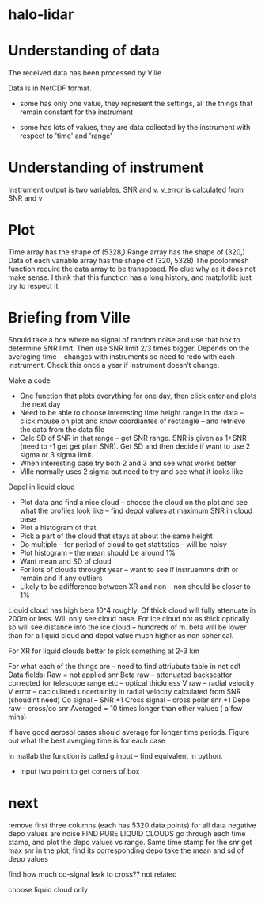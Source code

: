 # halo-lidar

# Understanding of data

The received data has been processed by Ville

Data is in NetCDF format.

- some has only one value, they represent the settings, all the things that remain constant for the instrument

- some has lots of values, they are data collected by the instrument with respect to 'time' and 'range'

# Understanding of instrument

Instrument output is two variables, SNR and v. v_error is calculated from SNR and v

# Plot

Time array has the shape of (5328,)
Range array has the shape of (320,)
Data of each variable array has the shape of (320, 5328)
The pcolormesh function require the data array to be transposed. No clue why as it does not make sense. I think that this function has a long history, and matplotlib just try to respect it

# Briefing from Ville

Should take a box where no signal of random noise and use that box to determine SNR limit. Then use SNR limit 2/3 times bigger.
Depends on the averaging time – changes with instruments so need to redo with each instrument.
Check this once a year if instrument doesn’t change.


Make a code
-	One function that plots everything for one day, then click enter and plots the next day
-	Need to be able to choose interesting time height range in the data – click mouse on plot and know coordiantes of rectangle – and retrieve the data from the data file
-	Calc SD of SNR in that range – get SNR range. SNR is given as 1+SNR (need to -1 get get plain SNR). Get SD and then decide if want to use 2 sigma or 3 sigma limit.
-	When interesting case try both 2 and 3 and see what works better
-	Ville normally uses 2 sigma but need to try and see what it looks like

Depol in liquid cloud
-	Plot data and find a nice cloud – choose the cloud on the plot and see what the profiles look like – find depol values at maximum SNR in cloud base
-	Plot a histogram of that
-	Pick a part of the cloud that stays at about the same height
-	Do multiple – for period of cloud to get statitstics – will be noisy
-	Plot histogram – the mean should be around 1%
-	Want mean and SD of cloud
-	For lots of clouds throught year – want to see if instruemtns drift or remain and if any outliers
-	Likely to be  adifference between XR and non – non should be closer to 1%


Liquid cloud has high beta 10^4 roughly. Of thick cloud will fully attenuate in 200m or less. Will only see cloud base.
For ice cloud not as thick optically so will see distance into the ice cloud – hundreds of m. beta will be lower than for a liquid cloud and depol value much higher as non spherical.

For XR for liquid clouds better to pick something at 2-3 km


For what each of the things are – need to find attriubute table in net cdf
Data fields:
Raw = not applied snr
Beta raw – attenuated backscatter corrected for telescope range etc – optical thickness
V raw – radial velocity
V error – caclculated uncertainity in radial velocity calculated from SNR (shoudlnt need)
Co signal – SNR +1
Cross  signal – cross polar snr +1
Depo raw – cross/co snr
Averaged = 10 times longer than other  values ( a few mins)


If have good aerosol cases should average for longer time periods. Figure out what the best averging time is for each case


In matlab the function is called g input – find equivalent in python.
-	Input two point to get corners of box


# next
remove first three columns (each has 5320 data points) for all data
negative depo values are noise
FIND PURE LIQUID CLOUDS
go through each time stamp, and plot the depo values vs range. Same time stamp for the snr
get max snr in the plot, find its corresponding depo
take the mean and sd of depo values


find how much co-signal leak to cross?? not related

choose liquid cloud only
